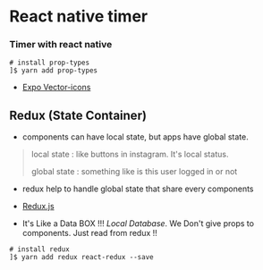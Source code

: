 # React native timer

### Timer with react native

<pre><code># install prop-types
]$ yarn add prop-types</code></pre>

*   [Expo Vector-icons](https://expo.github.io/vector-icons/)

## Redux (State Container)

*   components can have local state, but apps have global state.

> local state : like buttons in instagram. It's local status.
>
> global state : something like is this user logged in or not

*   redux help to handle global state that share every components

*   [Redux.js](http://redux.js.org)

*   It's Like a Data BOX !!! _Local Database_. We Don't give props to components. Just read from redux !!

<pre><code># install redux
]$ yarn add redux react-redux --save
</code></pre>

